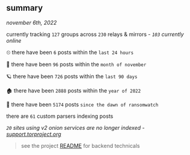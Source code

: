 
## summary
_november 6th, 2022_

currently tracking `127` groups across `230` relays & mirrors - _`103` currently online_

⏲ there have been `6` posts within the `last 24 hours`

🦈 there have been `96` posts within the `month of november`

🪐 there have been `726` posts within the `last 90 days`

🏚 there have been `2888` posts within the `year of 2022`

🦕 there have been `5174` posts `since the dawn of ransomwatch`

there are `61` custom parsers indexing posts

_`20` sites using v2 onion services are no longer indexed - [support.torproject.org](https://support.torproject.org/onionservices/v2-deprecation/)_

> see the project [README](https://github.com/joshhighet/ransomwatch#ransomwatch--) for backend technicals

